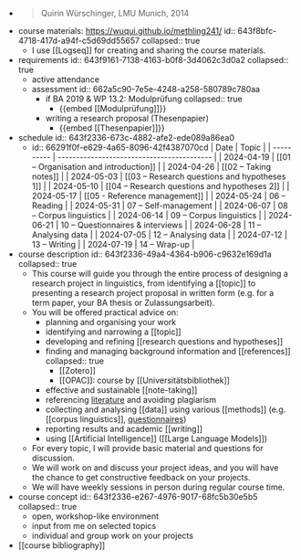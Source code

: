 - > Quirin Würschinger, LMU Munich, 2014
- course materials: https://wuqui.github.io/methling241/
  id:: 643f8bfc-4718-417d-a94f-c5d69dd55657
  collapsed:: true
	- I use [[Logseq]] for creating and sharing the course materials.
- requirements
  id:: 643f9161-7138-4163-b0f8-3d4062c3d0a2
  collapsed:: true
	- active attendance
	- assessment
	  id:: 662a5c90-7e5e-4248-a258-580789c780aa
		- if BA 2019 & WP 13.2: Modulprüfung
		  collapsed:: true
			- {{embed [[Modulprüfung]]}}
		- writing a research proposal (Thesenpapier)
			- {{embed [[Thesenpapier]]}}
- schedule
  id:: 643f2336-673c-4882-afe2-ede089a86ea0
	- id:: 66291f0f-e629-4a65-8096-42f4387070cd
	  | Date       | Topic                                      |
	  | ---------- | ------------------------------------------ |
	  | 2024-04-19 | [[01 – Organisation and introduction]]     |
	  | 2024-04-26 | [[02 – Taking notes]]                      |
	  | 2024-05-03 | [[03 – Research questions and hypotheses 1]] |
	  | 2024-05-10 | [[04 – Research questions and hypotheses 2]] |
	  | 2024-05-17 | [[05 - Reference management]] |
	  | 2024-05-24 | 06 – Reading                           |
	  | 2024-05-31 | 07 – Self-management                   |
	  | 2024-06-07 | 08 – Corpus linguistics                |
	  | 2024-06-14 | 09 – Corpus linguistics                |
	  | 2024-06-21 | 10 – Questionnaires & interviews       |
	  | 2024-06-28 | 11 – Analysing data                    |
	  | 2024-07-05 | 12 – Analysing data                    |
	  | 2024-07-12 | 13 – Writing                           |
	  | 2024-07-19 | 14 – Wrap-up                           |
- course description
  id:: 643f2336-49a4-4364-b906-c9632e169d1a
  collapsed:: true
	- This course will guide you through the entire process of designing a research project in linguistics, from identifying a [[topic]] to presenting a research project proposal in written form (e.g. for a term paper, your BA thesis or Zulassungsarbeit).
	- You will be offered practical advice on:
		- planning and organising your work
		- identifying and narrowing a [[topic]]
		- developing and refining [[research questions and hypotheses]]
		- finding and managing background information and [[references]]
		  collapsed:: true
			- [[Zotero]]
			- [[OPAC]]: course by [[Universitätsbibliothek]]
		- effective and sustainable [[note-taking]]
		- referencing [literature]([[references]]) and avoiding plagiarism
		- collecting and analysing [[data]] using various [[methods]] (e.g. [[corpus linguistics]], [questionnaires]([[questionnaire]]))
		- reporting results and academic [[writing]]
		- using [[Artificial Intelligence]] ([[Large Language Models]])
	- For every topic, I will provide basic material and questions for discussion.
	- We will work on and discuss your project ideas, and you will have the chance to get constructive feedback on your projects.
	- We will have weekly sessions in person during regular course time.
- course concept
  id:: 643f2336-e267-4976-9017-68fc5b30e5b5
  collapsed:: true
	- open, workshop-like environment
	- input from me on selected topics
	- individual and group work on your projects
- [[course bibliography]]
